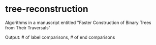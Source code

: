 # tree-reconstruction
Algorithms in a manuscript entitled "Faster Construction of Binary Trees from Their Traversals"

Output: # of label comparisons, # of end comparisons
